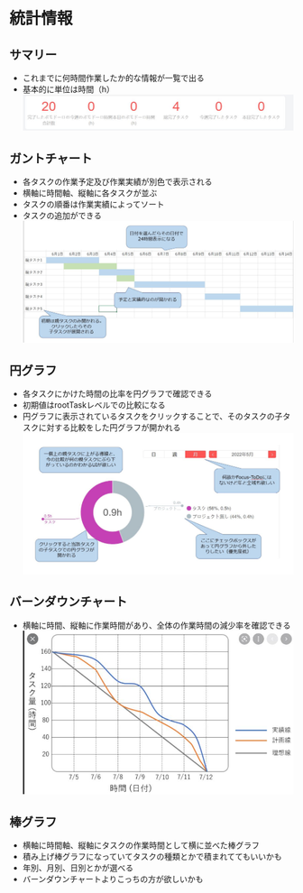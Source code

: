 # 統計情報
## サマリー
- これまでに何時間作業したか的な情報が一覧で出る
- 基本的に単位は時間（h）
![サマリー](./img/summary.jpg)
## ガントチャート
- 各タスクの作業予定及び作業実績が別色で表示される
- 横軸に時間軸、縦軸に各タスクが並ぶ
- タスクの順番は作業実績によってソート
- タスクの追加ができる
![ガントチャート](./img/gantt_chart.jpg)

## 円グラフ
- 各タスクにかけた時間の比率を円グラフで確認できる
- 初期値はrootTaskレベルでの比較になる
- 円グラフに表示されているタスクをクリックすることで、そのタスクの子タスクに対する比較をした円グラフが開かれる
![円グラフ](./img/circle_chart.jpg)

## バーンダウンチャート
- 横軸に時間、縦軸に作業時間があり、全体の作業時間の減少率を確認できる
![バーンダウンチャート](./img/burndown_chart.jpg)

## 棒グラフ
- 横軸に時間軸、縦軸にタスクの作業時間として横に並べた棒グラフ
- 積み上げ棒グラフになっていてタスクの種類とかで積まれててもいいかも
- 年別、月別、日別とかが選べる
- バーンダウンチャートよりこっちの方が欲しいかも